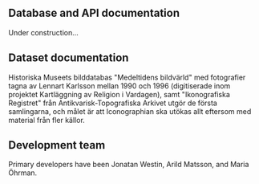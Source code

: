 ## Database and API documentation
Under construction...


## Dataset documentation
Historiska Museets bilddatabas "Medeltidens bildvärld" med fotografier tagna av Lennart Karlsson mellan 1990 och 1996 (digitiserade inom projektet Kartläggning av Religion i Vardagen), samt "Ikonografiska Registret" från Antikvarisk-Topografiska Arkivet utgör de första samlingarna, och målet är att Iconographian ska utökas allt eftersom med material från fler källor.

## Development team
Primary developers have been Jonatan Westin, Arild Matsson, and Maria Öhrman.


